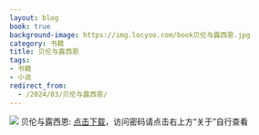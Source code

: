 ```yaml
---
layout: blog
book: true
background-image: https://img.locyoo.com/book贝伦与露西恩.jpg
category: 书籍
title: 贝伦与露西恩
tags:
- 书籍
- 小说
redirect_from:
  - /2024/03/贝伦与露西恩/
---
```

![](https://img.locyoo.com/book贝伦与露西恩.jpg)
贝伦与露西恩: <a name = "ref1" href="https://url18.ctfile.com/f/50983618-1055874502-a29714?p=3619">点击下载</a>，访问密码请点击右上方“关于”自行查看